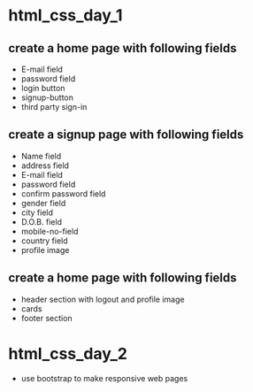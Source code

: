 # html_css_day_1
## create a home page with following fields
- E-mail field
- password field
- login button
- signup-button
- third party sign-in

## create a signup page with following fields
- Name field
- address field
- E-mail field
- password field
- confirm password field
- gender field
- city field
- D.O.B. field
- mobile-no-field
- country field
- profile image

## create a home page with following fields
- header section with logout and profile image 
- cards
- footer section

# html_css_day_2
 - use bootstrap to make responsive web pages

